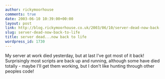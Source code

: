 ```yaml
---
author: rickymoorhouse
comments: true
date: 2003-06-10 10:39:00+00:00
layout: post
link: http://blog.rickymoorhouse.co.uk/2003/06/10/server-dead-now-back-to-life/
slug: server-dead-now-back-to-life
title: server dead...now back to life
wordpress_id: 1730
---
```


My server at work died yesterday, but at last I've got most of it back! Surprisingly most scripts are back up and running, although some have died totally - maybe I'll get them working, but I don't like hunting through other peoples code!
